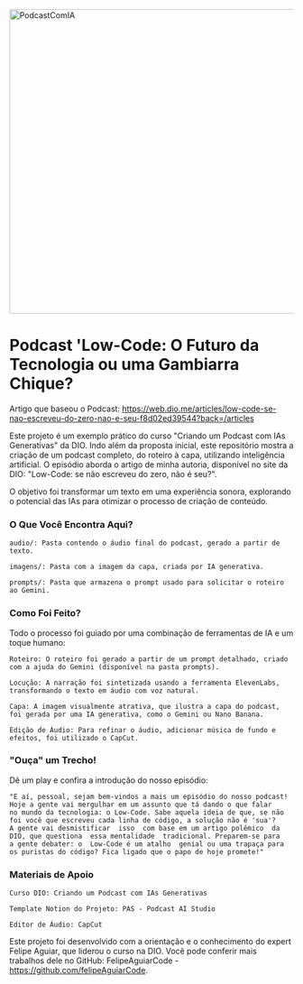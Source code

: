 <img width="1024" height="540" alt="PodcastComIA" src="https://github.com/user-attachments/assets/43f5eb9d-ce5f-44e7-823a-d1ad0cfb38d9" />

# Podcast 'Low-Code: O Futuro da Tecnologia ou uma Gambiarra Chique?

Artigo que baseou o Podcast: https://web.dio.me/articles/low-code-se-nao-escreveu-do-zero-nao-e-seu-f8d02ed39544?back=/articles

Este projeto é um exemplo prático do curso "Criando um Podcast com IAs Generativas" da DIO. Indo além da proposta inicial, este repositório mostra 
a criação de um podcast completo, do roteiro à capa, utilizando inteligência artificial. O episódio
aborda o artigo de minha autoria, disponível no site da DIO: "Low-Code: se não escreveu do zero, não é seu?".

O objetivo foi transformar um texto em uma experiência sonora, explorando o potencial das IAs para otimizar o processo de criação de conteúdo.

### O Que Você Encontra Aqui?

    audio/: Pasta contendo o áudio final do podcast, gerado a partir de texto.

    imagens/: Pasta com a imagem da capa, criada por IA generativa.

    prompts/: Pasta que armazena o prompt usado para solicitar o roteiro ao Gemini.

### Como Foi Feito?

Todo o processo foi guiado por uma combinação de ferramentas de IA e um toque humano:

    Roteiro: O roteiro foi gerado a partir de um prompt detalhado, criado com a ajuda do Gemini (disponível na pasta prompts).

    Locução: A narração foi sintetizada usando a ferramenta ElevenLabs, transformando o texto em áudio com voz natural.

    Capa: A imagem visualmente atrativa, que ilustra a capa do podcast, foi gerada por uma IA generativa, como o Gemini ou Nano Banana.

    Edição de Áudio: Para refinar o áudio, adicionar música de fundo e efeitos, foi utilizado o CapCut.

### "Ouça" um Trecho!

Dê um play e confira a introdução do nosso episódio:

    "E aí, pessoal, sejam bem-vindos a mais um episódio do nosso podcast! Hoje a gente vai mergulhar em um assunto que tá dando o que falar
    no mundo da tecnologia: o Low-Code. Sabe aquela ideia de que, se não foi você que escreveu cada linha de código, a solução não é 'sua'? 
    A gente vai desmistificar  isso  com base em um artigo polêmico  da DIO, que questiona  essa mentalidade  tradicional. Preparem-se para 
    a gente debater: o  Low-Code é um atalho  genial ou uma trapaça para os puristas do código? Fica ligado que o papo de hoje promete!"

### Materiais de Apoio

    Curso DIO: Criando um Podcast com IAs Generativas

    Template Notion do Projeto: PAS - Podcast AI Studio

    Editor de Áudio: CapCut

Este projeto foi desenvolvido com a orientação e o conhecimento do expert Felipe Aguiar, que liderou o curso na DIO. Você pode conferir mais 
trabalhos dele no GitHub: FelipeAguiarCode - https://github.com/felipeAguiarCode.
